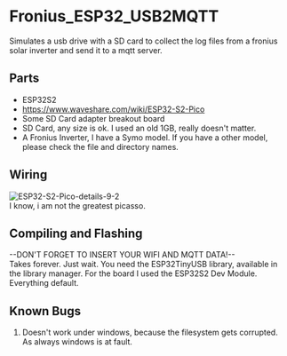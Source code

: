 # Fronius_ESP32_USB2MQTT
Simulates a usb drive with a SD card to collect the log files from a fronius solar inverter and send it to a mqtt server.

## Parts
- ESP32S2
- https://www.waveshare.com/wiki/ESP32-S2-Pico
- Some SD Card adapter breakout board
- SD Card, any size is ok. I used an old 1GB, really doesn't matter.
- A Fronius Inverter, I have a Symo model. If you have a other model, please check the file and directory names.

## Wiring
![ESP32-S2-Pico-details-9-2](https://user-images.githubusercontent.com/58513998/210630969-079ff80d-dcb0-40c0-ae93-b1a7efa729d7.jpg)
<br>
I know, i am not the greatest picasso.

## Compiling and Flashing
--DON'T FORGET TO INSERT YOUR WIFI AND MQTT DATA!--<br>
Takes forever. Just wait. You need the ESP32TinyUSB library, available in the library manager. For the board I used the ESP32S2 Dev Module. Everything default.

## Known Bugs
1. Doesn't work under windows, because the filesystem gets corrupted. As always windows is at fault.
